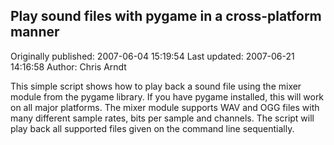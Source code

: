 ## Play sound files with pygame in a cross-platform manner

Originally published: 2007-06-04 15:19:54
Last updated: 2007-06-21 14:16:58
Author: Chris Arndt

This simple script shows how to play back a sound file using the mixer module from the pygame library. If you have pygame installed, this will work on all major platforms. The mixer module supports WAV and OGG files with many different sample rates, bits per sample and channels. The script will play back all supported files given on the command line sequentially.